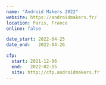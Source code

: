 ```yaml
---
name: "Android Makers 2022"
website: https://androidmakers.fr/
location: Paris, France
online: false

date_start: 2022-04-25
date_end:   2022-04-26

cfp:
  start: 2021-12-06
  end:   2022-02-15
  site: http://cfp.androidmakers.fr
---
```

